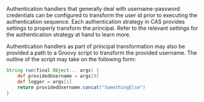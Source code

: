 <!-- fragment:keep -->

<p/>

Authentication handlers that generally deal with username-password credentials can be configured to 
transform the user id prior to executing the authentication sequence. Each authentication 
strategy in CAS provides settings to properly transform the principal. Refer to the 
relevant settings for the authentication strategy at hand to learn more.

Authentication handlers as part of principal transformation may also be provided a path to a 
Groovy script to transform the provided username. The outline of the script may take on the following form:

```groovy
String run(final Object... args) {
    def providedUsername = args[0]
    def logger = args[1]
    return providedUsername.concat("SomethingElse")
}
```

